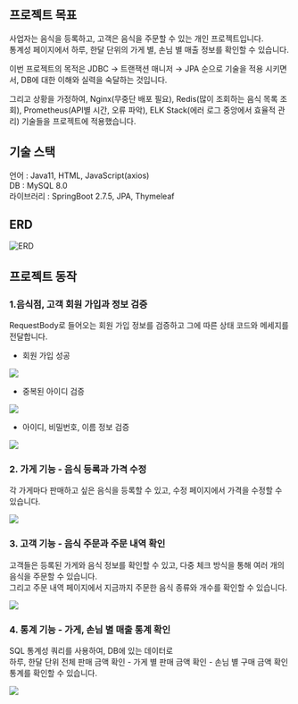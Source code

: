## 프로젝트 목표
사업자는 음식을 등록하고, 고객은 음식을 주문할 수 있는 개인 프로젝트입니다.  
통계성 페이지에서 하루, 한달 단위의 가게 별, 손님 별 매출 정보를 확인할 수 있습니다.

이번 프로젝트의 목적은 JDBC → 트랜잭션 매니저 → JPA 순으로 기술을 적용 시키면서, DB에 대한 이해와 실력을 숙달하는 것입니다.

그리고 상황을 가정하여, Nginx(무중단 배포 필요), Redis(많이 조회하는 음식 목록 조회), Prometheus(API별 시간, 오류 파악), ELK Stack(에러 로그 중앙에서 효율적 관리) 기술들을 프로젝트에 적용했습니다.

## 기술 스택
언어 : Java11, HTML, JavaScript(axios)  
DB : MySQL 8.0  
라이브러리 : SpringBoot 2.7.5, JPA, Thymeleaf

## ERD
![ERD](https://github.com/dae0hwang/Delivery_Service/assets/103154389/784b80f5-1bcb-415a-bb56-26eb2eac2304)

## 프로젝트 동작
### 1.음식점, 고객 회원 가입과 정보 검증
RequestBody로 들어오는 회원 가입 정보를 검증하고 그에 따른 상태 코드와 메세지를 전달합니다.
- 회원 가입 성공
<p align="left">
<img src="https://github.com/dae0hwang/Delivery_Service/assets/103154389/880c68e1-2cf1-47a1-81cb-85cee86d6133">
</p>

- 중복된 아이디 검증
<p align="left">
<img src="https://github.com/dae0hwang/Delivery_Service/assets/103154389/1c351ebe-8886-46e9-92c2-c18dea6047f9">
</p>

- 아이디, 비밀번호, 이름 정보 검증
<p align="left">
<img src="https://github.com/dae0hwang/Delivery_Service/assets/103154389/260836d4-8371-4859-bbb2-32ee15d65699">
</p>

### 2. 가게 기능 - 음식 등록과 가격 수정
각 가게마다 판매하고 싶은 음식을 등록할 수 있고, 수정 페이지에서 가격을 수정할 수 있습니다.
<p align="left">
<img src="https://github.com/dae0hwang/Delivery_Service/assets/103154389/2f98a648-9a7a-41c8-81a2-8888fe6c03eb">
</p>

### 3. 고객 기능 - 음식 주문과 주문 내역 확인
고객들은 등록된 가게와 음식 정보를 확인할 수 있고, 다중 체크 방식을 통해 여러 개의 음식을 주문할 수 있습니다.   
그리고 주문 내역 페이지에서 지금까지 주문한 음식 종류와 개수를 확인할 수 있습니다.
<p align="left">
<img src="https://github.com/dae0hwang/Delivery_Service/assets/103154389/528e3338-4475-4895-b17b-8ecc2421d197">
</p>

### 4. 통계 기능 - 가게, 손님 별 매출 통계 확인
SQL 통계성 쿼리를 사용하여, DB에 있는 데이터로  
하루, 한달 단위 전체 판매 금액 확인  -  가게 별 판매 금액 확인  -  손님 별 구매 금액 확인 통계를 확인할 수 있습니다.
<p align="left">
<img src="https://github.com/dae0hwang/Delivery_Service/assets/103154389/80c43b5e-401c-4c02-8824-eddec4b9eeb5">
</p>



